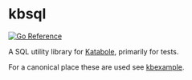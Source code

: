 # kbsql

[![Go Reference](https://pkg.go.dev/badge/github.com/katabole/kbsql.svg)](https://pkg.go.dev/github.com/katabole/kbsql)

A SQL utility library for [Katabole](https://github.com/katabole/katabole), primarily for tests.

For a canonical place these are used see [kbexample](https://github.com/katabole/kbexample).
